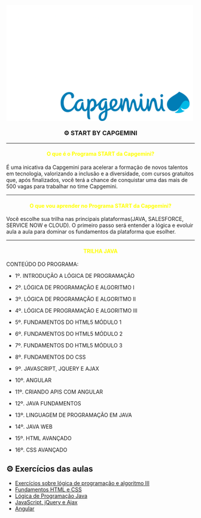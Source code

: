 <img align="center" width="500" src="https://github.com/Paulo-Ultra/Programa-Start-Capgemini/blob/main/logo.png" style="max-width:200%;">

<h3 align="center"> ⚙️
START BY CAPGEMINI

-------------------------------------------------------
</h3>

<h4 align="center" style="color:yellow">O que é o Programa START da Capgemini?</h4>
É uma inicativa da Capgemini para acelerar a formação de novos talentos em tecnologia, valorizando a inclusão e a diversidade, com cursos gratuitos que, após finalizados, você terá a chance de conquistar uma das mais de 500 vagas para trabalhar no time Capgemini.

---------------------------------------------------------------------------------
<h4 align="center" style="color:yellow">O que vou aprender no Programa START da Capgemini?</h4>
Você escolhe sua trilha nas principais plataformas(JAVA, SALESFORCE, SERVICE NOW e CLOUD). O primeiro passo será entender a lógica e evoluir aula a aula para dominar os fundamentos da plataforma que esolher.

-----------------------------------------------------------------
<h4 align="center" style="color:yellow">TRILHA JAVA</h4>
CONTEÚDO DO PROGRAMA:

- 1º. INTRODUÇÃO A LÓGICA DE PROGRAMAÇÃO

- 2º. LÓGICA DE PROGRAMAÇÃO E ALGORITMO I

- 3º. LÓGICA DE PROGRAMAÇÃO E ALGORITMO II

- 4º. LÓGICA DE PROGRAMAÇÃO E ALGORITMO III

- 5º. FUNDAMENTOS DO HTML5 MÓDULO 1

- 6º. FUNDAMENTOS DO HTML5 MÓDULO 2

- 7º. FUNDAMENTOS DO HTML5 MÓDULO 3

- 8º. FUNDAMENTOS DO CSS

- 9º. JAVASCRIPT, JQUERY E AJAX

- 10º. ANGULAR

- 11º. CRIANDO APIS COM ANGULAR

- 12º. JAVA FUNDAMENTOS

- 13º. LINGUAGEM DE PROGRAMAÇÃO EM JAVA

- 14º. JAVA WEB

- 15º. HTML AVANÇADO

- 16º. CSS AVANÇADO

## ⚙️ Exercícios das aulas

- [Exercícios sobre lógica de programação e algoritmo III](https://github.com/Paulo-Ultra/Programa-Start-Capgemini/tree/main/L%C3%B3gica%20de%20Programa%C3%A7%C3%A3o%20e%20Algoritmos%20III)
- [Fundamentos HTML e CSS](https://github.com/Paulo-Ultra/Programa-Start-Capgemini/tree/main/Fundamentos%20HTML%20Capgemini)
- [Lógica de Programação Java](https://github.com/Paulo-Ultra/Programa-Start-Capgemini/tree/main/Linguagem%20de%20Programa%C3%A7%C3%A3o%20Java)
- [JavaScript, jQuery e Ajax](https://github.com/Paulo-Ultra/Programa-Start-Capgemini/tree/main/JavaScript)
- [Angular](https://github.com/Paulo-Ultra/Programa-Start-Capgemini/tree/main/Angular)



